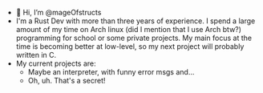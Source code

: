 - 👋 Hi, I’m @mageOfstructs
- I'm a Rust Dev with more than three years of experience. I spend a large amount of my time on Arch linux (did I mention that I use Arch btw?) programming for school or some private projects. My main focus at the time is becoming better at low-level, so my next project will probably written in C.
- My current projects are:
  - Maybe an interpreter, with funny error msgs and...
  - Oh, uh. That's a secret!
<!---
mageOfstructs/mageOfstructs is a ✨ special ✨ repository because its `README.md` (this file) appears on your GitHub profile.
You can click the Preview link to take a look at your changes.
--->
